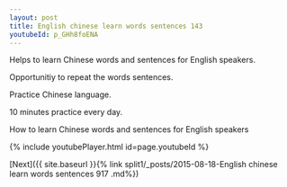 ```yaml
---
layout: post
title: English chinese learn words sentences 143 
youtubeId: p_GHh8foENA
---
```

 
 
Helps to learn Chinese words and sentences for English speakers.

Opportunitiy to repeat the words sentences. 

Practice Chinese language. 
 
10 minutes practice every day. 
 
How to learn Chinese words and sentences for English speakers 
 
{% include youtubePlayer.html id=page.youtubeId %}
 
 
[Next]({{ site.baseurl }}{% link  split1/_posts/2015-08-18-English chinese learn words sentences 917 .md%})
 
